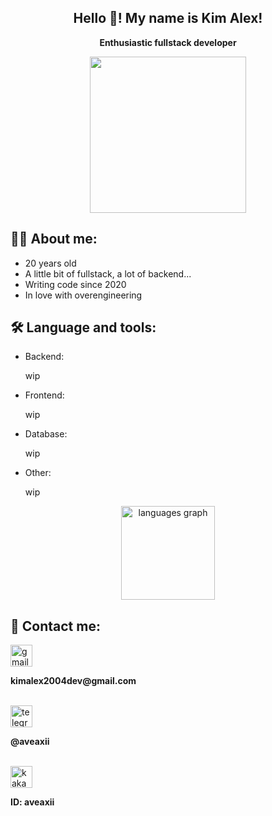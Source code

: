 <h2 align="center">Hello 👋! My name is Kim Alex!</h2>
<p align="center"><b>Enthusiastic fullstack developer</b></p>
<div align="center">
  <img align="center" height="250" src="https://media.giphy.com/media/uzglgIsyY1Cgg/giphy.gif"/>
</div>

## 👨‍💻 About me:
- 20 years old
- A little bit of fullstack, a lot of backend...
- Writing code since 2020
- In love with overengineering

## 🛠️ Language and tools:
- Backend:

  wip

- Frontend:

  wip

- Database:

  wip

- Other:
  
  wip


<div align="center">
  <img src="https://github-readme-stats.vercel.app/api/top-langs?username=aveaxii&locale=en&hide_title=false&layout=compact&card_width=320&langs_count=5&theme=dracula&hide_border=false" height="150" alt="languages graph"  />
</div>


  ## 📱 Contact me: 
  
  <div align="left">
    <img src="https://img.shields.io/static/v1?message=Gmail&logo=gmail&label=&color=D14836&logoColor=white&labelColor=&style=for-the-badge" height="35" alt="gmail logo"  />
    <br/>
    <p><b>kimalex2004dev@gmail.com</b></p>
    <br/>
  </div>

  <div>
    <img src="https://img.shields.io/static/v1?message=Telegram&logo=telegram&label=&color=2CA5E0&logoColor=white&labelColor=&style=for-the-badge" height="35" alt="telegram logo"/>
    <br/>
    <p><b>@aveaxii</b></p>
    <br/>
  </div>

  <div>
     <img src="https://img.shields.io/badge/kakaotalk-ffcd00.svg?style=for-the-badge&logo=kakaotalk&logoColor=000000" height="35" alt="kakao logo"/>  
    <br/>
    <p><b>ID: aveaxii</b></p>
    <br/>
  </div>
